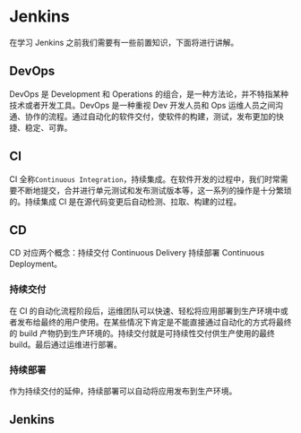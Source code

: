 <!--
 * @Date: 2025-06-10 18:04:50
 * @LastEditors: liuzhengliang
 * @LastEditTime: 2025-06-10 18:27:36
 * @Description:
-->

# Jenkins

在学习 Jenkins 之前我们需要有一些前置知识，下面将进行讲解。

## DevOps

DevOps 是 Development 和 Operations 的组合，是一种方法论，并不特指某种技术或者开发工具。DevOps 是一种重视 Dev 开发人员和 Ops 运维人员之间沟通、协作的流程。通过自动化的软件交付，使软件的构建，测试，发布更加的快捷、稳定、可靠。

## CI

CI 全称`Continuous Integration`，持续集成。在软件开发的过程中，我们时常需要不断地提交，合并进行单元测试和发布测试版本等，这一系列的操作是十分繁琐的。持续集成 CI 是在源代码变更后自动检测、拉取、构建的过程。

## CD

CD 对应两个概念：持续交付 Continuous Delivery 持续部署 Continuous Deployment。

### 持续交付

在 CI 的自动化流程阶段后，运维团队可以快速、轻松将应用部署到生产环境中或者发布给最终的用户使用。在某些情况下肯定是不能直接通过自动化的方式将最终的 build 产物扔到生产环境的。持续交付就是可持续性交付供生产使用的最终 build。最后通过运维进行部署。

### 持续部署

作为持续交付的延伸，持续部署可以自动将应用发布到生产环境。

## Jenkins
